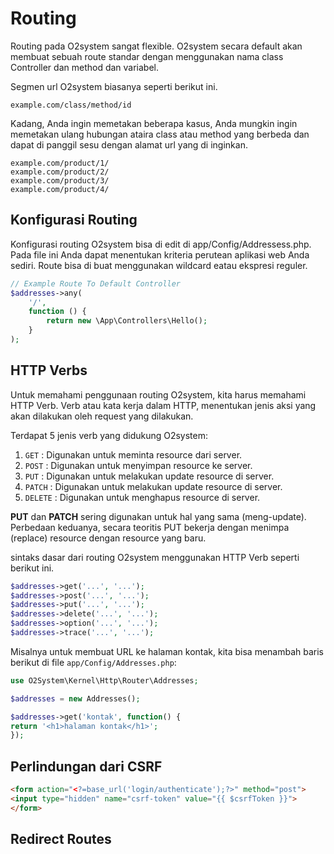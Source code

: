 
# Routing

Routing pada O2system sangat flexible. O2system secara default akan membuat sebuah route standar dengan menggunakan nama class Controller dan method dan variabel.

Segmen url O2system biasanya seperti berikut ini.

```
example.com/class/method/id
```

Kadang, Anda ingin memetakan beberapa kasus, Anda mungkin ingin memetakan ulang hubungan ataira class atau method yang berbeda dan dapat di panggil sesu dengan alamat url yang di inginkan.

```
example.com/product/1/
example.com/product/2/
example.com/product/3/
example.com/product/4/
```

## Konfigurasi Routing

Konfigurasi routing O2system bisa di edit di app/Config/Addressess.php. Pada file ini Anda dapat menentukan kriteria perutean aplikasi web Anda sediri. Route bisa di buat menggunakan wildcard eatau ekspresi reguler.

```php
// Example Route To Default Controller
$addresses->any(
    '/',
    function () {
        return new \App\Controllers\Hello();
    }
);
```


## HTTP Verbs

Untuk memahami penggunaan routing O2system, kita harus memahami HTTP Verb. Verb atau kata kerja dalam HTTP, menentukan jenis aksi yang akan dilakukan oleh request yang dilakukan.

Terdapat 5 jenis verb yang didukung O2system:

1. `GET` : Digunakan untuk meminta resource dari server.
2. `POST` : Digunakan untuk menyimpan resource ke server.
3. `PUT` : Digunakan untuk melakukan update resource di server.
4. `PATCH` : Digunakan untuk melakukan update resource di server.
5. `DELETE` : Digunakan untuk menghapus resource di server.

**PUT** dan **PATCH** sering digunakan untuk hal yang sama (meng-update). Perbedaan keduanya,
secara teoritis PUT bekerja dengan menimpa (replace) resource dengan resource yang baru.

sintaks dasar dari routing O2system menggunakan HTTP Verb seperti berikut ini.

```php
$addresses->get('...', '...');
$addresses->post('...', '...');
$addresses->put('...', '...');
$addresses->delete('...', '...');
$addresses->option('...', '...');
$addresses->trace('...', '...');
```
Misalnya untuk membuat URL ke halaman kontak, kita bisa menambah baris berikut di file
`app/Config/Addresses.php`:


```php
use O2System\Kernel\Http\Router\Addresses;

$addresses = new Addresses();

$addresses->get('kontak', function() {
return '<h1>halaman kontak</h1>';
});
```

## Perlindungan dari CSRF



```html
<form action="<?=base_url('login/authenticate');?>" method="post">
<input type="hidden" name="csrf-token" value="{{ $csrfToken }}">
</form>
```

## Redirect Routes

